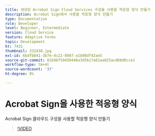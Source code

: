 ```yaml
---
title: 생성된 Acrobat Sign Cloud Services 구성을 사용할 적응형 양식 만들기
description: Acrobat Sign에서 사용할 적응형 양식 만들기
type: Documentation
role: Developer
level: Beginner, Intermediate
version: Cloud Service
feature: Adaptive Forms
topic: Development
kt: 7431
thumbnail: 332438.jpg
exl-id: 6bdfb841-3b7e-4c22-8907-a1b98df42ae5
source-git-commit: 81b96f59450448a3d5b17a61aa025acd60d0cce1
workflow-type: tm+mt
source-wordcount: '37'
ht-degree: 0%

---
```


# Acrobat Sign을 사용한 적응형 양식


Acrobat Sign 클라우드 구성을 사용할 적응형 양식 만들기

>[!VIDEO](https://video.tv.adobe.com/v/332438/?quality=9&learn=on)
